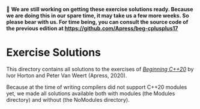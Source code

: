 :construction: **We are still working on getting these exercise solutions ready. Because we are doing this in our spare time, it may take us a few more weeks. So please bear with us. For time being, you can consult the source code of the previous edition at https://github.com/Apress/beg-cplusplus17**

# Exercise Solutions

This directory contains all solutions to the exercises of
[*Beginning C++20*](https://www.apress.com/9781484258835) by Ivor Horton and Peter Van Weert (Apress, 2020).

Because at the time of writing compilers did not support C++20 modules yet,
we made all solutions available both with modules (the Modules directory) and without (the NoModules directory).
